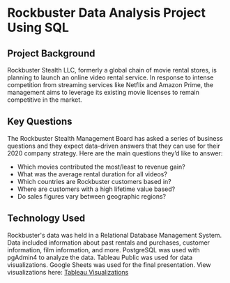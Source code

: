 # Rockbuster Data Analysis Project Using SQL

## Project Background
Rockbuster Stealth LLC, formerly a global chain of 
movie rental stores, is planning to launch an online 
video rental service. In response to intense 
competition from streaming services like Netflix and 
Amazon Prime, the management aims to leverage its 
existing movie licenses to remain competitive in the 
market.

## Key Questions
The Rockbuster Stealth Management Board has asked a series of business questions and
they expect data-driven answers that they can use for their 2020 company strategy. Here are
the main questions they’d like to answer:

* Which movies contributed the most/least to revenue gain?
* What was the average rental duration for all videos?
* Which countries are Rockbuster customers based in?
* Where are customers with a high lifetime value based?
* Do sales figures vary between geographic regions?

## Technology Used
Rockbuster's data was held in a Relational Database Management System. Data included information about past rentals and purchases, customer information, film information, and more. PostgreSQL was used with pgAdmin4 to analyze the data. Tableau Public was used for data visualizations. Google Sheets was used for the final presentation. 
View visualizations here: [Tableau Visualizations](https://public.tableau.com/app/profile/sydney.storer/viz/RockbusterDataAnalysis_17230816279990/customerpaymentmap)
